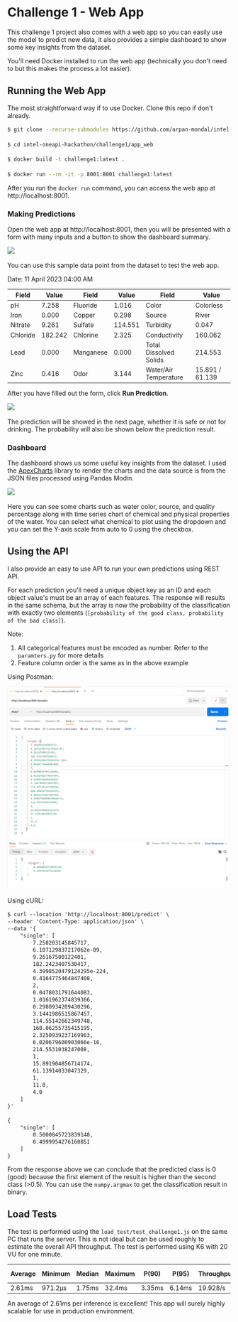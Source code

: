 # Challenge 1 - Web App

This challenge 1 project also comes with a web app so you can easily use the model to predict new data, it also provides a simple dashboard to show some key insights from the dataset.

You'll need Docker installed to run the web app (technically you don't need to but this makes the process a lot easier).

## Running the Web App

The most straightforward way if to use Docker. Clone this repo if don't already.

```bash
$ git clone --recurse-submodules https://github.com/arpan-mondal/intel-oneapi-hackathon

$ cd intel-oneapi-hackathon/challenge1/app_web

$ docker build -t challenge1:latest .

$ docker run --rm -it -p 8001:8001 challenge1:latest
```

After you run the `docker run` command, you can access the web app at http://localhost:8001.

### Making Predictions

Open the web app at http://localhost:8001, then you will be presented with a form with many inputs and a button to show the dashboard summary.

![](./assets/ch1.png)

You can use this sample data point from the dataset to test the web app.

Date: 11 April 2023 04:00 AM

| Field    | Value   | Field     | Value   | Field                  | Value           |
|----------|---------|-----------|---------|------------------------|-----------------|
| pH       | 7.258   | Fluoride  | 1.016   | Color                  | Colorless       |
| Iron     | 0.000   | Copper    | 0.298   | Source                 | River           |
| Nitrate  | 9.261   | Sulfate   | 114.551 | Turbidity              | 0.047           |
| Chloride | 182.242 | Chlorine  | 2.325   | Conductivity           | 160.062         |
| Lead     | 0.000   | Manganese | 0.000   | Total Dissolved Solids | 214.553         |
| Zinc     | 0.416   | Odor      | 3.144   | Water/Air Temperature  | 15.891 / 61.139 |

After you have filled out the form, click **Run Prediction**.

![](./assets/ch2.png)

The prediction will be showed in the next page, whether it is safe or not for drinking. The probability will also be shown below the prediction result.

### Dashboard

The dashboard shows us some useful key insights from the dataset. I used the [ApexCharts](https://apexcharts.com/) library to render the charts and the data source is from the JSON files processed using Pandas Modin.

![](./assets/ch3.png)

Here you can see some charts such as water color, source, and quality percentage along with time series chart of chemical and physical properties of the water. You can select what chemical to plot using the dropdown and you can set the Y-axis scale from auto to 0 using the checkbox.

## Using the API

I also provide an easy to use API to run your own predictions using REST API.

For each prediction you'll need a unique object key as an ID and each object value's must be an array of each features. The response will results in the same schema, but the array is now the probability of the classification with exactly two elements (`[probability of the good class, probability of the bad class]`).

Note:

1. All categorical features must be encoded as number. Refer to the `paramters.py` for more details
2. Feature column order is the same as in the above example

Using Postman:

![](./assets/ch4.png)


Using cURL:

```
$ curl --location 'http://localhost:8001/predict' \
--header 'Content-Type: application/json' \
--data '{
    "single": [
        7.258203145845717,
        6.107129837217062e-09,
        9.26167580122401,
        182.2423407530417,
        4.3998520479124295e-224,
        0.4164775464847408,
        2,
        0.0478031791644083,
        1.0161962374839366,
        0.2980934209430296,
        3.1441986515867457,
        114.55142662349748,
        160.06255735415195,
        2.3250939237169903,
        6.020679600903066e-16,
        214.5531038247008,
        1,
        15.891904856714174,
        61.13914033047329,
        1,
        11.0,
        4.0
    ]
}'

{
    "single": [
        0.5000045723839148,
        0.4999954276160851
    ]
}
```

From the response above we can conclude that the predicted class is 0 (good) because the first element of the result is higher than the second class (>0.5). You can use the `numpy.argmax` to get the classification result in binary.

## Load Tests

The test is performed using the `load_test/test_challenge1.js` on the same PC that runs the server. This is not ideal but can be used roughly to estimate the overall API throughput. The test is performed using K6 with 20 VU for one minute.

| Average | Minimum | Median | Maximum | P(90) | P(95) | Throughput | Total Request |
|---------|---------|--------|---------|-------|-------|------------|---------------|
| 2.61ms  | 971.2µs | 1.75ms | 32.4ms  | 3.35ms| 6.14ms| 19.928/s   | 1200          |

An average of 2.61ms per inference is excellent! This app will surely highly scalable for use in production environment.
